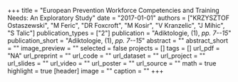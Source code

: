 +++
title = "European Prevention Workforce Competencies and Training Needs: An Exploratory Study"
date = "2017-01-01"
authors = ["KRZYSZTOF Ostaszewski", "M Feric", "DR Foxcroft", "M Kosir", "V Kranzelic", "J Mihic", "S Talic"]
publication_types = ["2"]
publication = "Adiktologie, (1), _pp. 7--15_"
publication_short = "Adiktologie, (1), _pp. 7--15_"
abstract = ""
abstract_short = ""
image_preview = ""
selected = false
projects = []
tags = []
url_pdf = "NA"
url_preprint = ""
url_code = ""
url_dataset = ""
url_project = ""
url_slides = ""
url_video = ""
url_poster = ""
url_source = ""
math = true
highlight = true
[header]
image = ""
caption = ""
+++
